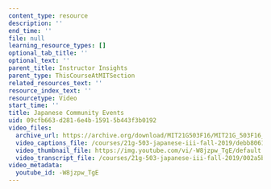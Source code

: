 ```yaml
---
content_type: resource
description: ''
end_time: ''
file: null
learning_resource_types: []
optional_tab_title: ''
optional_text: ''
parent_title: Instructor Insights
parent_type: ThisCourseAtMITSection
related_resources_text: ''
resource_index_text: ''
resourcetype: Video
start_time: ''
title: Japanese Community Events
uid: 09cfb663-d281-6e4b-1591-5b443f3b0192
video_files:
  archive_url: https://archive.org/download/MIT21G503F16/MIT21G_503F16_track11_en_300k.mp4
  video_captions_file: /courses/21g-503-japanese-iii-fall-2019/debb8061c98657e39cbdd3a7d4049c5a_-W8jzpw_TgE.vtt
  video_thumbnail_file: https://img.youtube.com/vi/-W8jzpw_TgE/default.jpg
  video_transcript_file: /courses/21g-503-japanese-iii-fall-2019/002a5b24424332cb7f59f060e00130ac_-W8jzpw_TgE.pdf
video_metadata:
  youtube_id: -W8jzpw_TgE
---
```

